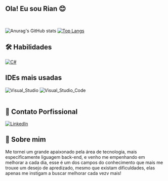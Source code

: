 ## Ola! Eu sou Rian 😊
<br>

![Anurag's GitHub stats](https://github-readme-stats.vercel.app/api?username=Rian-Lima-Silva&show_icons=true&theme=dracula)
[![Top Langs](https://github-readme-stats.vercel.app/api/top-langs/?username=Rian-Lima-Silva)](https://github.com/Rian-Lima-Silva/github-readme-stats)


## 🛠 Habilidades
[![C#](https://img.shields.io/badge/C%23-239120?style=for-the-badge&logo=c-sharp&logoColor=white)](https://github.com/Rian-Lima-Silva?tab=repositories)
<br/>


## IDEs mais usadas
<div style="display: inline_block">
    <img align="center" alt="Visual_Studio"src="https://img.shields.io/badge/Visual_Studio-5C2D91?style=for-the-badge&logo=visual%20studio&logoColor=white"/>
    <img align="center" alt="Visual_Studio_Code"src="https://img.shields.io/badge/Made%20for-VSCode-1f425f.svg"/>
</div><br/>

## 🔗 Contato Porfissional
[![LinkedIn](https://img.shields.io/badge/LinkedIn-0077B5?style=for-the-badge&logo=linkedin&logoColor=white)](https://www.linkedin.com/in/rian-lima-a890a8250/)
<br/>

## 🚀 Sobre mim
<p style="fontSiza:12px"> Me tornei um grande apaixonado pela área de tecnologia, mais especificamente liguagem back-end, e venho me empenhando em melhorar a cada dia, esse é um dos campos do conhecimento que mais me trouxe um desejo de apredizado, mesmo que existam dificuldades, elas apenas me instigam a buscar melhorar cada vezv mais!</p> 
